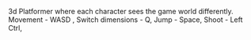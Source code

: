 3d Platformer where each character sees the game world differently. Movement - WASD , Switch dimensions - Q, Jump - Space, Shoot - Left Ctrl,
